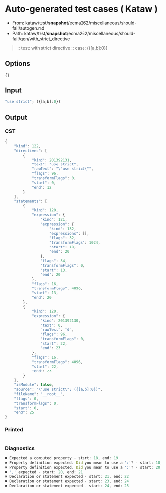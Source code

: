 # Auto-generated test cases ( Kataw )
- From: kataw/test/__snapshot__/ecma262/miscellaneous/should-fail/autogen.md
- Path: kataw/test/__snapshot__/ecma262/miscellaneous/should-fail/gen/with_strict_directive
> :: test: with strict directive
> :: case: ({[a,b]:0})
## Options

`````js
{}
`````
## Input

`````js
"use strict"; ({[a,b]:0})
`````
## Output

### CST

```javascript
{
    "kind": 122,
    "directives": [
        {
            "kind": 201392131,
            "text": "use strict",
            "rawText": "\"use strict\"",
            "flags": 96,
            "transformFlags": 0,
            "start": 0,
            "end": 12
        }
    ],
    "statements": [
        {
            "kind": 120,
            "expression": {
                "kind": 121,
                "expression": {
                    "kind": 132,
                    "expressions": [],
                    "flags": 32,
                    "transformFlags": 1024,
                    "start": 13,
                    "end": 20
                },
                "flags": 34,
                "transformFlags": 0,
                "start": 13,
                "end": 20
            },
            "flags": 16,
            "transformFlags": 4096,
            "start": 13,
            "end": 20
        },
        {
            "kind": 120,
            "expression": {
                "kind": 201392130,
                "text": 0,
                "rawText": "0",
                "flags": 96,
                "transformFlags": 0,
                "start": 22,
                "end": 23
            },
            "flags": 16,
            "transformFlags": 4096,
            "start": 22,
            "end": 23
        }
    ],
    "isModule": false,
    "source": "\"use strict\"; ({[a,b]:0})",
    "fileName": "__root__",
    "flags": 0,
    "transformFlags": 0,
    "start": 0,
    "end": 25
}
```

### Printed

```javascript

```

### Diagnostics

```javascript
✖ Expected a computed property - start: 18, end: 19
✖ Property definition expected. Did you mean to use a ':'? - start: 18, end: 19
✖ Property definition expected. Did you mean to use a ':'? - start: 20, end: 21
✖ ',' expected - start: 20, end: 21
✖ Declaration or statement expected - start: 21, end: 22
✖ Declaration or statement expected - start: 23, end: 24
✖ Declaration or statement expected - start: 24, end: 25

```

